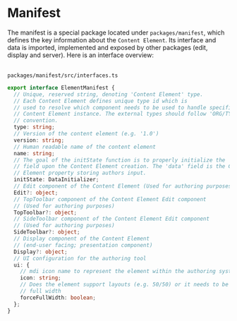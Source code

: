 # Manifest

The manifest is a special package located under `packages/manifest`, which
defines the key information about the `Content Element`. Its interface and data
is imported, implemented and exposed by other packages (edit, display and
server). Here is an interface overview:

\
`packages/manifest/src/interfaces.ts`
```ts
export interface ElementManifest {
  // Unique, reserved string, denoting 'Content Element' type.
  // Each Content Element defines unique type id which is
  // used to resolve which component needs to be used to handle specific
  // Content Element instance. The external types should follow 'ORG/TYPE'
  // convention.
  type: string;
  // Version of the content element (e.g. '1.0')
  version: string;
  // Human readable name of the content element
  name: string;
  // The goal of the initState function is to properly initialize the 'data'
  // field upon the Content Element creation. The 'data' field is the Content
  // Element property storing authors input.
  initState: DataInitializer;
  // Edit component of the Content Element (Used for authoring purposes)
  Edit?: object;
  // TopToolbar component of the Content Element Edit component
  // (Used for authoring purposes)
  TopToolbar?: object;
  // SideToolbar component of the Content Element Edit component
  // (Used for authoring purposes)
  SideToolbar?: object;
  // Display component of the Content Element
  // (end-user facing; presentation component)
  Display?: object;
  // UI configuration for the authoring tool
  ui: {
    // mdi icon name to represent the element within the authoring system
    icon: string;
    // Does the element support layouts (e.g. 50/50) or it needs to be
    // full width
    forceFullWidth: boolean;
  };
}
```
